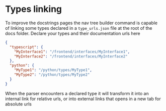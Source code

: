 # Types linking

To improve the docstrings pages the nav tree builder command is capable of linking some types declared 
in a `type_urls.json` file at the root of the docs folder. Declare your types and their documentation urls here

```json
{
  "typescript": {
    "MyInterface1": "/frontend/interfaces/MyInterface1",
    "MyInterface2": "/frontend/interfaces/MyInterface2"
  },
  "python": {
    "MyType1": "/python/types/MyType1",
    "MyType2": "/python/types/MyType2"
  }
}
```

When the parser encounters a declared type it will transform it into an internal link for relative urls, or
into external links that opens in a new tab for absolute urls